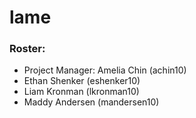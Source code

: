 # lame

### Roster:
* Project Manager: Amelia Chin (achin10)
* Ethan Shenker (eshenker10)
* Liam Kronman (lkronman10)
* Maddy Andersen (mandersen10)
